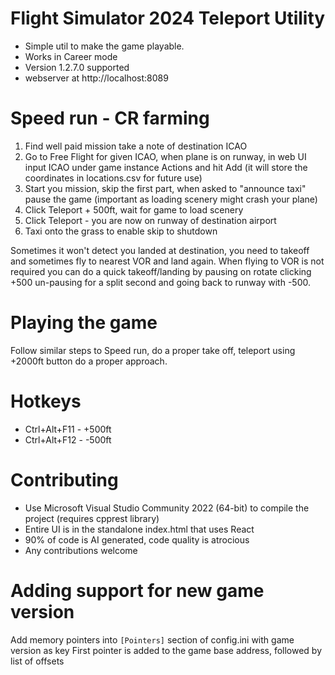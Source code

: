 # Flight Simulator 2024 Teleport Utility
* Simple util to make the game playable.
* Works in Career mode
* Version 1.2.7.0 supported
* webserver at http://localhost:8089

# Speed run - CR farming
1. Find well paid mission take a note of destination ICAO
2. Go to Free Flight for given ICAO, when plane is on runway, in web UI input ICAO under game instance Actions and hit Add (it will store the coordinates in locations.csv for future use)
3. Start you mission, skip the first part, when asked to "announce taxi" pause the game (important as loading scenery might crash your plane)
4. Click Teleport + 500ft, wait for game to load scenery
5. Click Teleport - you are now on runway of destination airport
6. Taxi onto the grass to enable skip to shutdown

Sometimes it won't detect you landed at destination, you need to takeoff and sometimes fly to nearest VOR and land again.
When flying to VOR is not required you can do a quick takeoff/landing by pausing on rotate clicking +500 un-pausing for a split second and going back to runway with -500.

# Playing the game 
Follow similar steps to Speed run, do a proper take off, teleport using +2000ft button do a proper approach.

# Hotkeys
* Ctrl+Alt+F11 - +500ft
* Ctrl+Alt+F12 - -500ft

# Contributing
* Use Microsoft Visual Studio Community 2022 (64-bit) to compile the project (requires cpprest library)
* Entire UI is in the standalone index.html that uses React
* 90% of code is AI generated, code quality is atrocious
* Any contributions welcome

# Adding support for new game version 
Add memory pointers into `[Pointers]` section of config.ini with game version as key
First pointer is added to the game base address, followed by list of offsets
